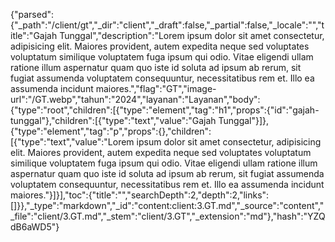 {"parsed":{"_path":"/client/gt","_dir":"client","_draft":false,"_partial":false,"_locale":"","title":"Gajah Tunggal","description":"Lorem ipsum dolor sit amet consectetur, adipisicing elit. Maiores provident, autem expedita neque sed voluptates voluptatum similique voluptatem fuga ipsum qui odio. Vitae eligendi ullam ratione illum aspernatur quam quo iste id soluta ad ipsum ab rerum, sit fugiat assumenda voluptatem consequuntur, necessitatibus rem et. Illo ea assumenda incidunt maiores.","flag":"GT","image-url":"/GT.webp","tahun":"2024","layanan":"Layanan","body":{"type":"root","children":[{"type":"element","tag":"h1","props":{"id":"gajah-tunggal"},"children":[{"type":"text","value":"Gajah Tunggal"}]},{"type":"element","tag":"p","props":{},"children":[{"type":"text","value":"Lorem ipsum dolor sit amet consectetur, adipisicing elit. Maiores provident, autem expedita neque sed voluptates voluptatum similique voluptatem fuga ipsum qui odio. Vitae eligendi ullam ratione illum aspernatur quam quo iste id soluta ad ipsum ab rerum, sit fugiat assumenda voluptatem consequuntur, necessitatibus rem et. Illo ea assumenda incidunt maiores."}]}],"toc":{"title":"","searchDepth":2,"depth":2,"links":[]}},"_type":"markdown","_id":"content:client:3.GT.md","_source":"content","_file":"client/3.GT.md","_stem":"client/3.GT","_extension":"md"},"hash":"YZQdB6aWD5"}